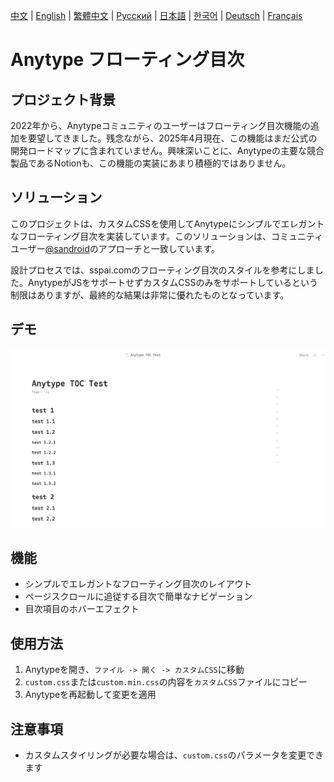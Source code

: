 [中文](../README.md) | [English](README_en-US.md) | [繁體中文](README_zh-TW.md) | [Русский](README_ru-RU.md) | [日本語](README_ja-JP.md) | [한국어](README_ko-KR.md) | [Deutsch](README_de-DE.md) | [Français](README_fr-FR.md)

# Anytype フローティング目次

## プロジェクト背景
2022年から、Anytypeコミュニティのユーザーはフローティング目次機能の追加を要望してきました。残念ながら、2025年4月現在、この機能はまだ公式の開発ロードマップに含まれていません。興味深いことに、Anytypeの主要な競合製品であるNotionも、この機能の実装にあまり積極的ではありません。

## ソリューション
このプロジェクトは、カスタムCSSを使用してAnytypeにシンプルでエレガントなフローティング目次を実装しています。このソリューションは、コミュニティユーザー[@sandroid](https://community.anytype.io/t/custom-table-of-contents-custom-css/27360/8)のアプローチと一致しています。

設計プロセスでは、sspai.comのフローティング目次のスタイルを参考にしました。AnytypeがJSをサポートせずカスタムCSSのみをサポートしているという制限はありますが、最終的な結果は非常に優れたものとなっています。

## デモ
![フローティング目次デモ](../image/IMG_20250411_234639.gif)

## 機能
- シンプルでエレガントなフローティング目次のレイアウト
- ページスクロールに追従する目次で簡単なナビゲーション
- 目次項目のホバーエフェクト

## 使用方法
1. Anytypeを開き、`ファイル -> 開く -> カスタムCSS`に移動
2. `custom.css`または`custom.min.css`の内容を`カスタムCSS`ファイルにコピー
3. Anytypeを再起動して変更を適用

## 注意事項
- カスタムスタイリングが必要な場合は、`custom.css`のパラメータを変更できます 